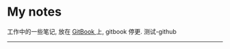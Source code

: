 # My notes

工作中的一些笔记, 放在 [ GitBook ][1]上, gitbook 停更.
测试-github


---

[1]: https://git.gitbook.com/pinghuazhuang/note.git	"gitbook"

